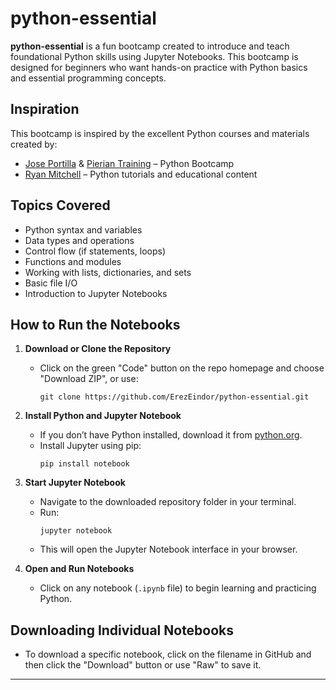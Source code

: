 # python-essential

**python-essential** is a fun bootcamp created to introduce and teach foundational Python skills using Jupyter Notebooks. This bootcamp is designed for beginners who want hands-on practice with Python basics and essential programming concepts.

## Inspiration

This bootcamp is inspired by the excellent Python courses and materials created by:
- [Jose Portilla](https://www.linkedin.com/in/jmportilla/) & [Pierian Training](https://pieriantraining.com/) – Python Bootcamp
- [Ryan Mitchell](https://www.linkedin.com/in/ryanemitch/) – Python tutorials and educational content

## Topics Covered

- Python syntax and variables
- Data types and operations
- Control flow (if statements, loops)
- Functions and modules
- Working with lists, dictionaries, and sets
- Basic file I/O
- Introduction to Jupyter Notebooks

## How to Run the Notebooks

1. **Download or Clone the Repository**
   - Click on the green "Code" button on the repo homepage and choose "Download ZIP", or use:
     ```
     git clone https://github.com/ErezEindor/python-essential.git
     ```
2. **Install Python and Jupyter Notebook**
   - If you don’t have Python installed, download it from [python.org](https://www.python.org/).
   - Install Jupyter using pip:
     ```
     pip install notebook
     ```
3. **Start Jupyter Notebook**
   - Navigate to the downloaded repository folder in your terminal.
   - Run:
     ```
     jupyter notebook
     ```
   - This will open the Jupyter Notebook interface in your browser.

4. **Open and Run Notebooks**
   - Click on any notebook (`.ipynb` file) to begin learning and practicing Python.

## Downloading Individual Notebooks

- To download a specific notebook, click on the filename in GitHub and then click the "Download" button or use "Raw" to save it.

---
